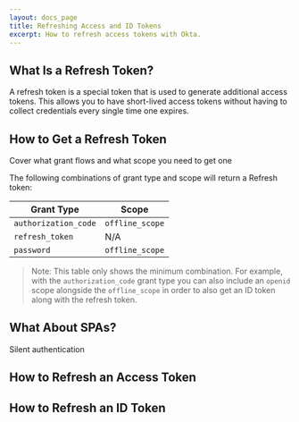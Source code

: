 ```yaml
---
layout: docs_page
title: Refreshing Access and ID Tokens
excerpt: How to refresh access tokens with Okta.
---
```


## What Is a Refresh Token?

A refresh token is a special token that is used to generate additional access tokens. This allows you to have short-lived access tokens without having to collect credentials every single time one expires.

## How to Get a Refresh Token

Cover what grant flows and what scope you need to get one

The following combinations of grant type and scope will return a Refresh token:

| Grant Type  | Scope |
|-------------|-------|
| `authorization_code`  | `offline_scope`  |
| `refresh_token`  | N/A |
| `password`  | `offline_scope`  |

> Note: This table only shows the minimum combination. For example, with the `authorization_code` grant type you can also include an `openid` scope alongside the `offline_scope` in order to also get an ID token along with the refresh token.

## What About SPAs?

Silent authentication

## How to Refresh an Access Token

## How to Refresh an ID Token